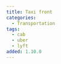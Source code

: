 ```yaml
---
title: Taxi front
categories:
  - Transportation
tags:
  - cab
  - uber
  - lyft
added: 1.10.0
---
```

